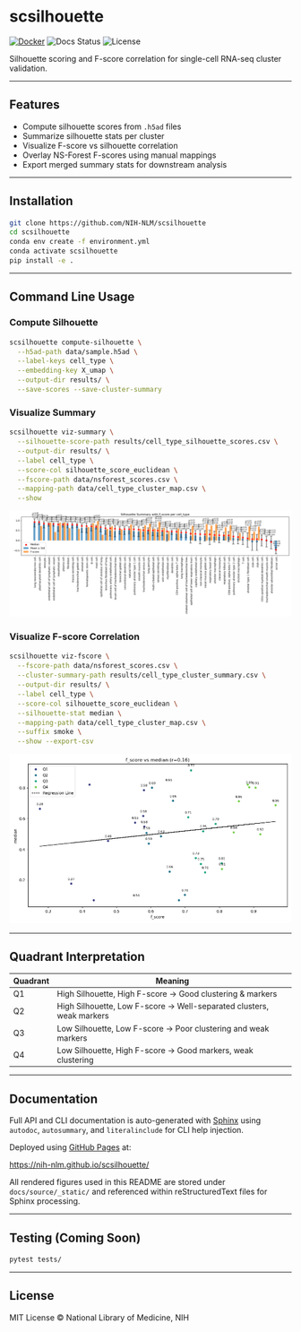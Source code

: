 # scsilhouette

[![Docker](https://github.com/NIH-NLM/scsilhouette/actions/workflows/docker-publish.yml/badge.svg)](https://github.com/NIH-NLM/scsilhouette/actions/workflows/docker-publish.yml)
![Docs Status](https://img.shields.io/badge/docs-online-success)
![License](https://img.shields.io/github/license/NIH-NLM/scsilhouette)

Silhouette scoring and F-score correlation for single-cell RNA-seq cluster validation.

---

## Features

- Compute silhouette scores from `.h5ad` files
- Summarize silhouette stats per cluster
- Visualize F-score vs silhouette correlation
- Overlay NS-Forest F-scores using manual mappings
- Export merged summary stats for downstream analysis

---

## Installation

```bash
git clone https://github.com/NIH-NLM/scsilhouette
cd scsilhouette
conda env create -f environment.yml
conda activate scsilhouette
pip install -e .
```

---

## Command Line Usage

### Compute Silhouette

```bash
scsilhouette compute-silhouette \
  --h5ad-path data/sample.h5ad \
  --label-keys cell_type \
  --embedding-key X_umap \
  --output-dir results/ \
  --save-scores --save-cluster-summary
```

### Visualize Summary

```bash
scsilhouette viz-summary \
  --silhouette-score-path results/cell_type_silhouette_scores.csv \
  --output-dir results/ \
  --label cell_type \
  --score-col silhouette_score_euclidean \
  --fscore-path data/nsforest_scores.csv \
  --mapping-path data/cell_type_cluster_map.csv \
  --show
```

![Summary Bar Chart](docs/source/_static/cell_type_summary_silhouette_score_euclidean_.png)

### Visualize F-score Correlation

```bash
scsilhouette viz-fscore \
  --fscore-path data/nsforest_scores.csv \
  --cluster-summary-path results/cell_type_cluster_summary.csv \
  --output-dir results/ \
  --label cell_type \
  --score-col silhouette_score_euclidean \
  --silhouette-stat median \
  --mapping-path data/cell_type_cluster_map.csv \
  --suffix smoke \
  --show --export-csv
```

![F-score Correlation](docs/source/_static/cell_type_fscore_vs_median_smoke.png)

---

## Quadrant Interpretation

| Quadrant | Meaning                                                                 |
|----------|-------------------------------------------------------------------------|
| Q1       | High Silhouette, High F-score → Good clustering & markers            |
| Q2       | High Silhouette, Low F-score → Well-separated clusters, weak markers |
| Q3       | Low Silhouette, Low F-score → Poor clustering and weak markers       |
| Q4       | Low Silhouette, High F-score → Good markers, weak clustering         |

---

## Documentation

Full API and CLI documentation is auto-generated with [Sphinx](https://www.sphinx-doc.org/) using `autodoc`, `autosummary`, and `literalinclude` for CLI help injection.

Deployed using [GitHub Pages](https://pages.github.com/) at:

https://nih-nlm.github.io/scsilhouette/

All rendered figures used in this README are stored under `docs/source/_static/` and referenced within reStructuredText files for Sphinx processing.

---

## Testing (Coming Soon)

```bash
pytest tests/
```

---

## License

MIT License © National Library of Medicine, NIH

